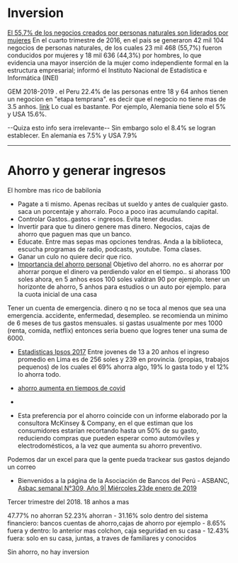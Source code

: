 
# Inversion
[El 55,7% de los negocios creados por personas naturales son liderados por mujeres](http://m.inei.gob.pe/prensa/noticias/el-557-de-los-negocios-creados-por-personas-naturales-son-liderados-por-mujeres-9610/)
En el cuarto trimestre de 2016, en el país se generaron 42 mil 104 negocios de personas naturales, de los cuales 23 mil 468 (55,7%) fueron conducidos por mujeres y 18 mil 636 (44,3%) por hombres, lo que evidencia una mayor inserción de la mujer como independiente formal en la estructura empresarial; informó el Instituto Nacional de Estadística e Informática (INEI)


GEM 2018-2019 . el Peru 22.4% de las personas entre 18 y 64 anhos tienen un negocion en "etapa temprana". es decir que el negocio no tiene mas de 3.5 anhos. [link](https://www.esan.edu.pe/publicaciones/2020/05/07/Final_GEM%202019.pdf) Lo cual es bastante. Por ejemplo, Alemania tiene solo el 5% y USA 15.6%. 

--Quiza esto info sera  irrelevante--
Sin embargo solo el 8.4%  se logran establecer. 
En alemania es 7.5% y USA 7.9%

------------------------
# Ahorro y generar ingresos
El hombre mas rico de babilonia
- Pagate a ti mismo. Apenas recibas ut sueldo y antes de cualquier gasto. saca un porcentaje y ahorralo. Poco a poco iras acumulando capital.
- Controlar Gastos..gastos < ingresos. Evita tener deudas. 
- Invertir para que tu dinero genere mas dinero. Negocios, cajas de ahorro que paguen mas que un banco. 
- Educate. Entre mas sepas mas opciones tendras. Anda a la biblioteca, escucha programas de radio, podcasts, youtube. Toma clases. 
- Ganar un culo no quiere decir que rico.
- [Importancia del ahorro personal](https://elcomercio.pe/economia/opinion/la-importancia-del-ahorro-personal-y-familiar-por-paul-rebolledo-finanzas-personales-noticia/)
Objetivo del ahorro. no es ahorrar por ahorrar porque el dinero va perdiendo valor en el tiempo.. si ahorass 100 soles ahora, en 5 anhos esos 100 soles valdran 90 por ejemplo.
tener un horizonte de ahorro, 5 anhos para estudios o un auto por ejemplo.
para la cuota inicial de una casa

Tener un cuenta de emergencia. dinero q no se toca al menos que sea una emergencia. accidente, enfermedad, desempleo.
se recomienda un minimo de 6 meses de tus gastos mensuales. si gastas usualmente por mes 1000 (renta, comida, netflix) entonces seria bueno que logres tener una suma de 6000. 


- [Estadisticas Ipsos 2017](https://www.ipsos.com/sites/default/files/ct/publication/documents/2017-09/Siete-de-cada-diez-adolescentes-en-el-pais-ahorran.pdf)
  Entre jovenes de 13 a 20 anhos el ingreso promedio en Lima es de 256 soles y 239 en provincia. (propias, trabajos pequenos)
  de los cuales el 69% ahorra algo, 19% lo gasta todo y el 12% lo ahorra todo.  
  
  
- [ahorro aumenta en tiempos de covid](https://www.bbva.com/es/pe/el-ahorro-aumenta-en-los-tiempos-del-coronavirus-en-peru/)
- 
- Esta preferencia por el ahorro coincide con un informe elaborado por la consultora McKinsey & Company, en el que estiman que los consumidores estarían recortando hasta un 50% de su gasto, reduciendo compras que pueden esperar como automóviles y electrodomésticos, a la vez que aumenta su ahorro preventivo.

Podemos dar un excel para que la gente pueda trackear sus gastos dejando un correo


- Bienvenidos a la página de la Asociación de Bancos del Perú - ASBANC, 
[ Asbac semanal N°309, Año 9| Miércoles 23de enero de 2019](https://www.asbanc.com.pe/Publicaciones/ASBANC_Semanal_309.pdf)
 
 Tercer trimestre del 2018. 18 anhos a mas
 
 47.77% no ahorran
 52.23% ahorran 
    - 31.16% solo dentro del sistema financiero: bancos cuentas de ahorro,cajas de ahorro por ejemplo
    - 8.65% fuera y dentro: lo anterior mas colchon, caja seguridad en su casa
    - 12.43% fuera: solo en su casa, juntas, a traves de familiares y conocidos
 
 
Sin ahorro, no hay inversion 
